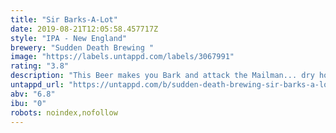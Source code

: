 ```yaml
---
title: "Sir Barks-A-Lot"
date: 2019-08-21T12:05:58.457717Z
style: "IPA - New England"
brewery: "Sudden Death Brewing "
image: "https://labels.untappd.com/labels/3067991"
rating: "3.8"
description: "This Beer makes you Bark and attack the Mailman... dry hopped heavily with Galaxy, Citra backed up by Centennial and Chinook for some serious Dank coming out of his Doghouse!"
untappd_url: "https://untappd.com/b/sudden-death-brewing-sir-barks-a-lot/3067991"
abv: "6.8"
ibu: "0"
robots: noindex,nofollow
---
```

